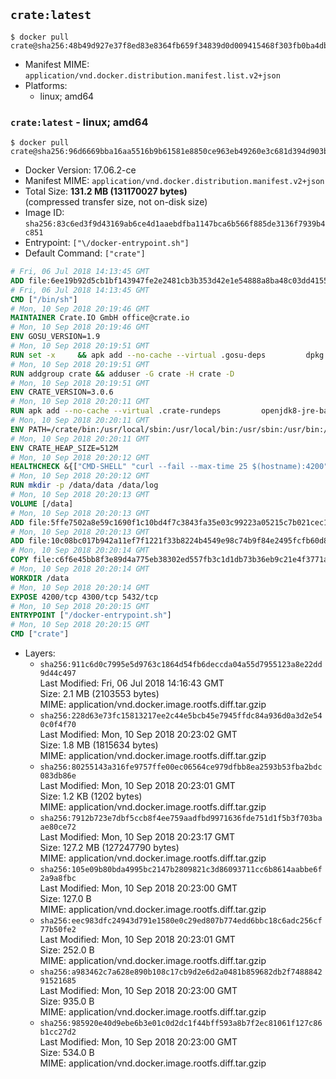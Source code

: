 ## `crate:latest`

```console
$ docker pull crate@sha256:48b49d927e37f8ed83e8364fb659f34839d0d009415468f303fb0ba4db8f8ebb
```

-	Manifest MIME: `application/vnd.docker.distribution.manifest.list.v2+json`
-	Platforms:
	-	linux; amd64

### `crate:latest` - linux; amd64

```console
$ docker pull crate@sha256:96d6669bba16aa5516b9b61581e8850ce963eb49260e3c681d394d903be1407a
```

-	Docker Version: 17.06.2-ce
-	Manifest MIME: `application/vnd.docker.distribution.manifest.v2+json`
-	Total Size: **131.2 MB (131170027 bytes)**  
	(compressed transfer size, not on-disk size)
-	Image ID: `sha256:83c6ed3f9d43169ab6ce4d1aaebdfba1147bca6b566f885de3136f7939b4c851`
-	Entrypoint: `["\/docker-entrypoint.sh"]`
-	Default Command: `["crate"]`

```dockerfile
# Fri, 06 Jul 2018 14:13:45 GMT
ADD file:6ee19b92d5cb1bf143947fe2e2481cb3b353d42e1e54888a8ba48c03dd4155f2 in / 
# Fri, 06 Jul 2018 14:13:45 GMT
CMD ["/bin/sh"]
# Mon, 10 Sep 2018 20:19:46 GMT
MAINTAINER Crate.IO GmbH office@crate.io
# Mon, 10 Sep 2018 20:19:46 GMT
ENV GOSU_VERSION=1.9
# Mon, 10 Sep 2018 20:19:51 GMT
RUN set -x     && apk add --no-cache --virtual .gosu-deps         dpkg         gnupg         curl     && export ARCH=$(echo $(dpkg --print-architecture) | cut -d"-" -f3)     && curl -o /usr/local/bin/gosu -fSL "https://github.com/tianon/gosu/releases/download/$GOSU_VERSION/gosu-$ARCH"     && curl -o /usr/local/bin/gosu.asc -fSL "https://github.com/tianon/gosu/releases/download/$GOSU_VERSION/gosu-$ARCH.asc"     && export GNUPGHOME="$(mktemp -d)"     && gpg --keyserver hkp://keyserver.ubuntu.com:80 --recv-keys B42F6819007F00F88E364FD4036A9C25BF357DD4     && gpg --batch --verify /usr/local/bin/gosu.asc /usr/local/bin/gosu     && rm -rf "$GNUPGHOME" /usr/local/bin/gosu.asc     && chmod +x /usr/local/bin/gosu     && gosu nobody true     && apk del .gosu-deps
# Mon, 10 Sep 2018 20:19:51 GMT
RUN addgroup crate && adduser -G crate -H crate -D
# Mon, 10 Sep 2018 20:19:51 GMT
ENV CRATE_VERSION=3.0.6
# Mon, 10 Sep 2018 20:20:11 GMT
RUN apk add --no-cache --virtual .crate-rundeps         openjdk8-jre-base         python3         openssl         curl     && apk add --no-cache --virtual .build-deps         gnupg         tar     && curl -fSL -O https://cdn.crate.io/downloads/releases/crate-$CRATE_VERSION.tar.gz     && curl -fSL -O https://cdn.crate.io/downloads/releases/crate-$CRATE_VERSION.tar.gz.asc     && export GNUPGHOME="$(mktemp -d)"     && gpg --keyserver hkp://keyserver.ubuntu.com:80 --recv-keys 90C23FC6585BC0717F8FBFC37FAAE51A06F6EAEB     && gpg --batch --verify crate-$CRATE_VERSION.tar.gz.asc crate-$CRATE_VERSION.tar.gz     && rm -rf "$GNUPGHOME" crate-$CRATE_VERSION.tar.gz.asc     && mkdir /crate     && tar -xf crate-$CRATE_VERSION.tar.gz -C /crate --strip-components=1     && rm crate-$CRATE_VERSION.tar.gz     && ln -s /usr/bin/python3 /usr/bin/python     && apk del .build-deps
# Mon, 10 Sep 2018 20:20:11 GMT
ENV PATH=/crate/bin:/usr/local/sbin:/usr/local/bin:/usr/sbin:/usr/bin:/sbin:/bin
# Mon, 10 Sep 2018 20:20:11 GMT
ENV CRATE_HEAP_SIZE=512M
# Mon, 10 Sep 2018 20:20:12 GMT
HEALTHCHECK &{["CMD-SHELL" "curl --fail --max-time 25 $(hostname):4200"] "30s" "30s" "0s" '\x00'}
# Mon, 10 Sep 2018 20:20:12 GMT
RUN mkdir -p /data/data /data/log
# Mon, 10 Sep 2018 20:20:13 GMT
VOLUME [/data]
# Mon, 10 Sep 2018 20:20:13 GMT
ADD file:5ffe7502a8e59c1690f1c10bd4f7c3843fa35e03c99223a05215c7b021cec1a1 in /crate/config/crate.yml 
# Mon, 10 Sep 2018 20:20:13 GMT
ADD file:10c08bc017b942a11ef7f1221f33b8224b4549e98c74b9f84e2495fcfb60d8ce in /crate/config/log4j2.properties 
# Mon, 10 Sep 2018 20:20:14 GMT
COPY file:c6f6e45bb8f3e89d4a775eb38302ed557fb3c1d1db73b36eb9c21e4f3771a555 in /docker-entrypoint.sh 
# Mon, 10 Sep 2018 20:20:14 GMT
WORKDIR /data
# Mon, 10 Sep 2018 20:20:14 GMT
EXPOSE 4200/tcp 4300/tcp 5432/tcp
# Mon, 10 Sep 2018 20:20:15 GMT
ENTRYPOINT ["/docker-entrypoint.sh"]
# Mon, 10 Sep 2018 20:20:15 GMT
CMD ["crate"]
```

-	Layers:
	-	`sha256:911c6d0c7995e5d9763c1864d54fb6deccda04a55d7955123a8e22dd9d44c497`  
		Last Modified: Fri, 06 Jul 2018 14:16:43 GMT  
		Size: 2.1 MB (2103553 bytes)  
		MIME: application/vnd.docker.image.rootfs.diff.tar.gzip
	-	`sha256:228d63e73fc15813217ee2c44e5bcb45e7945ffdc84a936d0a3d2e540c0f4f70`  
		Last Modified: Mon, 10 Sep 2018 20:23:02 GMT  
		Size: 1.8 MB (1815634 bytes)  
		MIME: application/vnd.docker.image.rootfs.diff.tar.gzip
	-	`sha256:80255143a316fe9757ffe00ec06564ce979dfbb8ea2593b53fba2bdc083db86e`  
		Last Modified: Mon, 10 Sep 2018 20:23:01 GMT  
		Size: 1.2 KB (1202 bytes)  
		MIME: application/vnd.docker.image.rootfs.diff.tar.gzip
	-	`sha256:7912b723e7dbf5ccb8f4ee759aadfbd9971636fde751d1f5b3f703baae80ce72`  
		Last Modified: Mon, 10 Sep 2018 20:23:17 GMT  
		Size: 127.2 MB (127247790 bytes)  
		MIME: application/vnd.docker.image.rootfs.diff.tar.gzip
	-	`sha256:105e09b80bda4995bc2147b2809821c3d86093711cc6b8614aabbe6f2a9a8fbc`  
		Last Modified: Mon, 10 Sep 2018 20:23:00 GMT  
		Size: 127.0 B  
		MIME: application/vnd.docker.image.rootfs.diff.tar.gzip
	-	`sha256:eec983dfc24943d791e1580e0c29ed807b774edd6bbc18c6adc256cf77b50fe2`  
		Last Modified: Mon, 10 Sep 2018 20:23:01 GMT  
		Size: 252.0 B  
		MIME: application/vnd.docker.image.rootfs.diff.tar.gzip
	-	`sha256:a983462c7a628e890b108c17cb9d2e6d2a0481b859682db2f748884291521685`  
		Last Modified: Mon, 10 Sep 2018 20:23:00 GMT  
		Size: 935.0 B  
		MIME: application/vnd.docker.image.rootfs.diff.tar.gzip
	-	`sha256:985920e40d9ebe6b3e01c0d2dc1f44bff593a8b7f2ec81061f127c86b1cc27d2`  
		Last Modified: Mon, 10 Sep 2018 20:23:00 GMT  
		Size: 534.0 B  
		MIME: application/vnd.docker.image.rootfs.diff.tar.gzip
